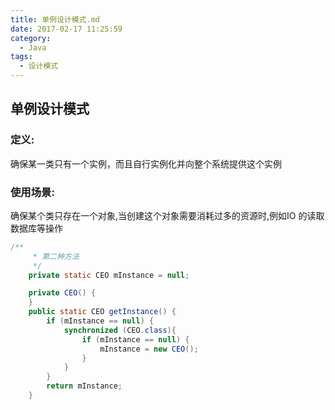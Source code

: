 ```yaml
---
title: 单例设计模式.md
date: 2017-02-17 11:25:59
category:
  - Java
tags: 
  - 设计模式
---
```

## 单例设计模式
### 定义:

确保某一类只有一个实例，而且自行实例化并向整个系统提供这个实例

### 使用场景:
确保某个类只存在一个对象,当创建这个对象需要消耗过多的资源时,例如IO 的读取数据库等操作
```java
/**
     * 第二种方法
     */
    private static CEO mInstance = null;

    private CEO() {
    }
    public static CEO getInstance() {
        if (mInstance == null) {
            synchronized (CEO.class){
                if (mInstance == null) {
                    mInstance = new CEO();
                }
            }
        }
        return mInstance;
    }
```

